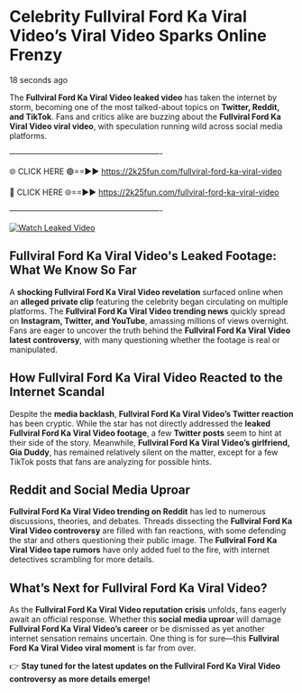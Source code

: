 # Celebrity Fullviral Ford Ka Viral Video’s Viral Video Sparks Online Frenzy

18 seconds ago

The **Fullviral Ford Ka Viral Video leaked video** has taken the internet by storm, becoming one of the most talked-about topics on **Twitter, Reddit, and TikTok**. Fans and critics alike are buzzing about the **Fullviral Ford Ka Viral Video viral video**, with speculation running wild across social media platforms.

———————————————————-

🌐 CLICK HERE 🟢==►► https://2k25fun.com/fullviral-ford-ka-viral-video

🔴 CLICK HERE 🌐==►► https://2k25fun.com/fullviral-ford-ka-viral-video

———————————————————-

[![Watch Leaked Video](https://miro.medium.com/v2/resize:fit:828/format:webp/1*cilzJN44JGOrTw9NJCrNHA.gif "Watch Leaked Video")](https://2k25fun.com/fullviral-ford-ka-viral-video)

## **Fullviral Ford Ka Viral Video's Leaked Footage: What We Know So Far**  
A **shocking Fullviral Ford Ka Viral Video revelation** surfaced online when an **alleged private clip** featuring the celebrity began circulating on multiple platforms. The **Fullviral Ford Ka Viral Video trending news** quickly spread on **Instagram, Twitter, and YouTube**, amassing millions of views overnight. Fans are eager to uncover the truth behind the **Fullviral Ford Ka Viral Video latest controversy**, with many questioning whether the footage is real or manipulated.  

## **How Fullviral Ford Ka Viral Video Reacted to the Internet Scandal**  
Despite the **media backlash**, **Fullviral Ford Ka Viral Video’s Twitter reaction** has been cryptic. While the star has not directly addressed the **leaked Fullviral Ford Ka Viral Video footage**, a few **Twitter posts** seem to hint at their side of the story. Meanwhile, **Fullviral Ford Ka Viral Video’s girlfriend, Gia Duddy**, has remained relatively silent on the matter, except for a few TikTok posts that fans are analyzing for possible hints.  

## **Reddit and Social Media Uproar**  
**Fullviral Ford Ka Viral Video trending on Reddit** has led to numerous discussions, theories, and debates. Threads dissecting the **Fullviral Ford Ka Viral Video controversy** are filled with fan reactions, with some defending the star and others questioning their public image. The **Fullviral Ford Ka Viral Video tape rumors** have only added fuel to the fire, with internet detectives scrambling for more details.  

## **What’s Next for Fullviral Ford Ka Viral Video?**  
As the **Fullviral Ford Ka Viral Video reputation crisis** unfolds, fans eagerly await an official response. Whether this **social media uproar** will damage **Fullviral Ford Ka Viral Video’s career** or be dismissed as yet another internet sensation remains uncertain. One thing is for sure—this **Fullviral Ford Ka Viral Video viral moment** is far from over.  

👉 **Stay tuned for the latest updates on the Fullviral Ford Ka Viral Video controversy as more details emerge!**  